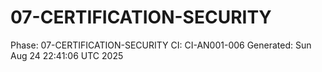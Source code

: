 # 07-CERTIFICATION-SECURITY
Phase: 07-CERTIFICATION-SECURITY
CI: CI-AN001-006
Generated: Sun Aug 24 22:41:06 UTC 2025
